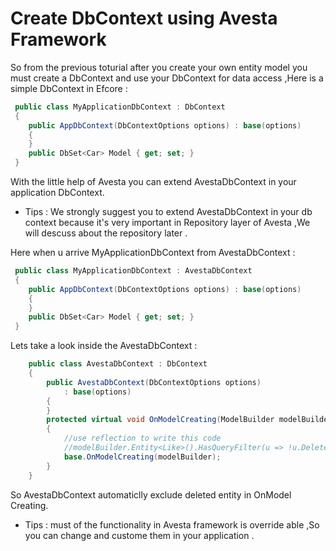 # Create DbContext using Avesta Framework
So from the previous toturial after you create your own entity model you must create a DbContext and use your DbContext for data access ,Here is a simple DbContext in Efcore : 
```csharp
 public class MyApplicationDbContext : DbContext
 {
    public AppDbContext(DbContextOptions options) : base(options)
    {
    }
    public DbSet<Car> Model { get; set; }
 }
```
With the little help of Avesta you can extend AvestaDbContext in your application DbContext.
* Tips : We strongly suggest you to extend AvestaDbContext in your db context because it's very important in Repository layer of Avesta ,We will descuss about the repository later .

Here when u arrive MyApplicationDbContext from AvestaDbContext :   
```csharp
 public class MyApplicationDbContext : AvestaDbContext
 {
    public AppDbContext(DbContextOptions options) : base(options)
    {
    }
    public DbSet<Car> Model { get; set; }
 }
```
Lets take a look inside the AvestaDbContext :
```csharp
    public class AvestaDbContext : DbContext
    {
        public AvestaDbContext(DbContextOptions options)
            : base(options)
        {
        }
        protected virtual void OnModelCreating(ModelBuilder modelBuilder)
        {
            //use reflection to write this code
            //modelBuilder.Entity<Like>().HasQueryFilter(u => !u.DeletedDate.HasValue);
            base.OnModelCreating(modelBuilder);
        }
    }
``` 
So AvestaDbContext automaticlly exclude deleted entity in OnModel Creating.
* Tips : must of the functionality in Avesta framework is override able ,So you can change and custome them in your application .
